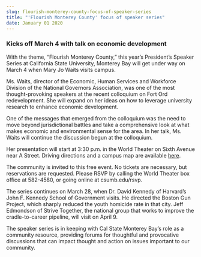 ```yaml
---
slug: flourish-monterey-county-focus-of-speaker-series
title: "'Flourish Monterey County' focus of speaker series"
date: January 01 2020
---
```


 
<h3>Kicks off March 4 with talk on economic development</h3>
<p>
  With the theme, “Flourish Monterey County,” this year’s President’s Speaker
  Series at California State University, Monterey Bay will get under way on
  March 4 when Mary Jo Waits visits campus.
</p>
<p>
  Ms. Waits, director of the Economic, Human Services and Workforce Division of
  the National Governors Association, was one of the most thought-provoking
  speakers at the recent colloquium on Fort Ord redevelopment. She will expand
  on her ideas on how to leverage university research to enhance economic
  development.
</p>
<p>
  One of the messages that emerged from the colloquium was the need to move
  beyond jurisdictional battles and take a comprehensive look at what makes
  economic and environmental sense for the area. In her talk, Ms. Waits will
  continue the discussion begun at the colloquium.
</p>
<p>
  Her presentation will start at 3:30 p.m. in the World Theater on Sixth Avenue
  near A Street. Driving directions and a campus map are available
  <a href="https://csumb.edu/maps">here</a>.
</p>
<p>
  The community is invited to this free event. No tickets are necessary, but
  reservations are requested. Please RSVP by calling the World Theater box
  office at 582-4580, or going online at csumb.edu/rsvp.
</p>
<p>
  The series continues on March 28, when Dr. David Kennedy of Harvard’s John F.
  Kennedy School of Government visits. He directed the Boston Gun Project, which
  sharply reduced the youth homicide rate in that city. Jeff Edmondson of Strive
  Together, the national group that works to improve the cradle-to-career
  pipeline, will visit on April 9.
</p>
<p>
  The speaker series is in keeping with Cal State Monterey Bay’s role as a
  community resource, providing forums for thoughtful and provocative
  discussions that can impact thought and action on issues important to our
  community.
</p>
<p></p>
 
